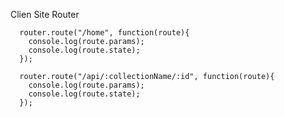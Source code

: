 Clien Site Router


      router.route("/home", function(route){
        console.log(route.params); 
        console.log(route.state);  
      });
      
      router.route("/api/:collectionName/:id", function(route){
        console.log(route.params); 
        console.log(route.state);    
      }); 
